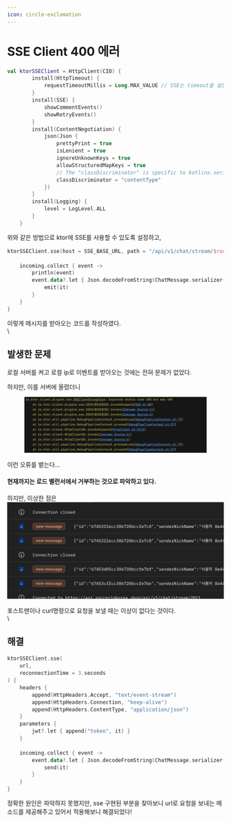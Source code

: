 ```yaml
---
icon: circle-exclamation
---
```


# SSE Client 400 에러

```kotlin
val ktorSSEClient = HttpClient(CIO) {
        install(HttpTimeout) {
            requestTimeoutMillis = Long.MAX_VALUE // SSE는 timeout을 설정하지 않음
        }
        install(SSE) {
            showCommentEvents()
            showRetryEvents()
        }
        install(ContentNegotiation) {
            json(Json {
                prettyPrint = true
                isLenient = true
                ignoreUnknownKeys = true
                allowStructuredMapKeys = true
                // The "classDiscriminator" is specific to kotlinx.serialization; ensure compatibility.
                classDiscriminator = "contentType"
            })
        }
        install(Logging) {
            level = LogLevel.ALL
        }
    }
```

위와 같은 방법으로 ktor에 SSE를 사용할 수 있도록 설정하고,



```kotlin
ktorSSEClient.sse(host = SSE_BASE_URL, path = "/api/v1/chat/stream/$roomId",port = 443) {

    incoming.collect { event ->
        println(event)
        event.data?.let { Json.decodeFromString(ChatMessage.serializer(), it) }?.let {
            emit(it)
        }
    }
}
```

이렇게 메시지를 받아오는 코드를 작성하였다.\
\


## 발생한 문제

로컬 서버를 켜고 로컬 ip로 이벤트를 받아오는 것에는 전혀 문제가 없었다.

하지만, 이를 서버에 올렸더니

<figure><img src="../../../.gitbook/assets/image (1).png" alt=""><figcaption></figcaption></figure>

이런 오류를 뱉는다...



#### 현재까지는 로드 밸런서에서 거부하는 것으로 파악하고 있다.

하지만, 이상한 점은 \
![](<../../../.gitbook/assets/image (1) (1).png>)

포스트맨이나 curl명령으로 요청을 보낼 때는 이상이 없다는 것이다.\
\


## 해결

```kotlin
ktorSSEClient.sse(
    url,
    reconnectionTime = 3.seconds
) {
    headers {
        append(HttpHeaders.Accept, "text/event-stream")
        append(HttpHeaders.Connection, "keep-alive")
        append(HttpHeaders.ContentType, "application/json")
    }
    parameters {
        jwt?.let { append("token", it) }
    }

    incoming.collect { event ->
        event.data?.let { Json.decodeFromString(ChatMessage.serializer(), it) }?.let {
            send(it)
        }
    }
}
```

정확한 원인은 파악하지 못했지만, sse 구현된 부분을 찾아보니 url로 요청을 보내는 메소드를 제공해주고 있어서 적용해보니 해결되었다!



